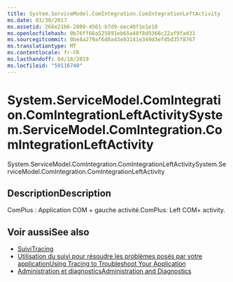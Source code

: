 ```yaml
---
title: System.ServiceModel.ComIntegration.ComIntegrationLeftActivity
ms.date: 03/30/2017
ms.assetid: 266e21b6-2809-4561-b7d9-eec40f1e1e10
ms.openlocfilehash: 0b76ff66a525891eb65a48f8d9366c22af9fad31
ms.sourcegitcommit: 0be8a279af6d8a43e03141e349d3efd5d35f8767
ms.translationtype: MT
ms.contentlocale: fr-FR
ms.lasthandoff: 04/18/2019
ms.locfileid: "59116740"
---
```

# <a name="systemservicemodelcomintegrationcomintegrationleftactivity"></a><span data-ttu-id="48660-102">System.ServiceModel.ComIntegration.ComIntegrationLeftActivity</span><span class="sxs-lookup"><span data-stu-id="48660-102">System.ServiceModel.ComIntegration.ComIntegrationLeftActivity</span></span>
<span data-ttu-id="48660-103">System.ServiceModel.ComIntegration.ComIntegrationLeftActivity</span><span class="sxs-lookup"><span data-stu-id="48660-103">System.ServiceModel.ComIntegration.ComIntegrationLeftActivity</span></span>  
  
## <a name="description"></a><span data-ttu-id="48660-104">Description</span><span class="sxs-lookup"><span data-stu-id="48660-104">Description</span></span>  
 <span data-ttu-id="48660-105">ComPlus : Application COM + gauche activité.</span><span class="sxs-lookup"><span data-stu-id="48660-105">ComPlus: Left COM+ activity.</span></span>  
  
## <a name="see-also"></a><span data-ttu-id="48660-106">Voir aussi</span><span class="sxs-lookup"><span data-stu-id="48660-106">See also</span></span>

- [<span data-ttu-id="48660-107">Suivi</span><span class="sxs-lookup"><span data-stu-id="48660-107">Tracing</span></span>](../../../../../docs/framework/wcf/diagnostics/tracing/index.md)
- [<span data-ttu-id="48660-108">Utilisation du suivi pour résoudre les problèmes posés par votre application</span><span class="sxs-lookup"><span data-stu-id="48660-108">Using Tracing to Troubleshoot Your Application</span></span>](../../../../../docs/framework/wcf/diagnostics/tracing/using-tracing-to-troubleshoot-your-application.md)
- [<span data-ttu-id="48660-109">Administration et diagnostics</span><span class="sxs-lookup"><span data-stu-id="48660-109">Administration and Diagnostics</span></span>](../../../../../docs/framework/wcf/diagnostics/index.md)
